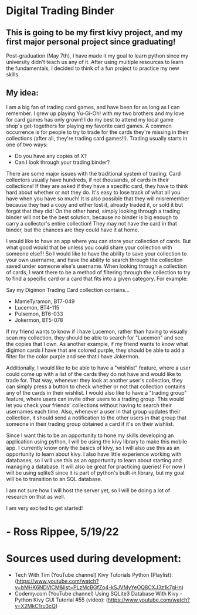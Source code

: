 # Digital Trading Binder
## This is going to be my first kivy project, and my first major personal project since graduating!
Post-graduation (May 7th), I have made it my goal to learn python since my university didn't teach us any of it. After using multiple resources to learn the fundamentals, I decided to think of a fun project to practice my new skills.

## My idea:
I am a big fan of trading card games, and have been for as long as I can remember. I grew up playing Yu-Gi-Oh! with my two brothers and my love for card games has only grown! I do my best to attend my local game shop's get-togethers for playing my favorite card games. A common occurrence is for people to try to trade for the cards they're missing in their collections (after all, they're trading card games!!). Trading usually starts in one of two ways:

* Do you have any copies of X?
* Can I look through your trading binder?

There are some major issues with the traditional system of trading. Card collectors usually have hundreds, if not thousands, of cards in their collections! If they are asked if they have a specific card, they have to think hard about whether or not they do. It's easy to lose track of what all you have when you have so much! It is also possible that they will misremember because they had a copy and either lost it, already traded it, or sold it but forgot that they did! On the other hand, simply looking through a trading binder will not be the best solution, because no binder is big enough to carry a collector's entire collection! They may not have the card in that binder, but the chances are they could have it at home.

I would like to have an app where you can store your collection of cards. But what good would that be unless you could share your collection with someone else?! So I would like to have the ability to save your collection to your own username, and have the ability to search through the colleciton saved under someone else's username. When looking through a collection of cards, I want there to be a method of filtering through the collection to try to find a specific card or a card that fits into a given category. For example:

Say my Digimon Trading Card collection contains...

* MameTyramon, BT7-049
* Lucemon, BT4-115
* Pulsemon, BT6-033
* Jokermon, BT5-078

If my friend wants to know if I have Lucemon, rather than having to visually scan my collection, they should be able to search for "Lucemon" and see the copies that I own. As another example, if my friend wants to know what digimon cards I have that are colored purple, they should be able to add a filter for the color purple and see that I have Jokermon.

Additionally, I would like to be able to have a "wishlist" feature, where a user could come up with a list of the cards they do not have and would like to trade for. That way, whenever they look at another user's collection, they can simply press a button to check whether or not that collection contains any of the cards in their wishlist. I would also like to have a "trading group" feature, where users can invite other users to a trading group. This would let you check your friends' collections without having to search their usernames each time. Also, whenever a user in that group updates their collection, it should send a notification to the other users in that group that someone in their trading group obtained a card if it's on their wishlist.

Since I want this to be an opportunity to hone my skills developing an application using python, I will be using the kivy library to make this mobile app. I currently know only the basics of kivy, so I will also use this as an opportunity to learn about kivy. I also have little experience working with databases, so I will use this as an opportunity to learn about starting and managing a database. It will also be great for practicing queries! For now I will be using sqlite3 since it is part of python's built-in library, but my goal will be to transition to an SQL database.

I am not sure how I will host the server yet, so I will be doing a lot of research on that as well.

I am very excited to get started!

# - Ross Rippee, 5/19/22

# Sources used during development:
* Tech With Tim (YouTube channel) Kivy Tutorials Python (Playlist): (https://www.youtube.com/watch?v=bMHK6NDVlCM&list=PLzMcBGfZo4-kSJVMyYeOQ8CXJ3z1k7gHn)
* Codemy.com (YouTube channel) Using SQLite3 Database With Kivy - Python Kivy GUI Tutorial #55 (video): (https://www.youtube.com/watch?v=X2MkC1ru3cQ)
